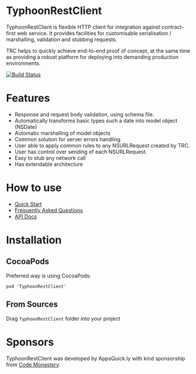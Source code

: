 # TyphoonRestClient

TyphoonRestClient is flexible HTTP client for integration against contract-first web service.
It provides facilities for customisable serialisation / marshalling, validation and stubbing requests.

TRC helps to quickly achieve end-to-end proof of concept, at the same time as providing a robust platform for deploying into demanding production environments.

[![Build Status](https://travis-ci.org/appsquickly/TyphoonRestClient.svg?branch=master)](https://travis-ci.org/appsquickly/TyphoonRestClient)

# Features

* Response and request body validation, using schema file.
* Automatically transforms basic types such a date into model object (NSDate)
* Automatic marshalling of model objects
* Common solution for server errors handling
* User able to apply common rules to any NSURLRequest created by TRC.
* User has control over sending of each NSURLRequest.
* Easy to stub any network call
* Has extendable architecture


# How to use

* [Quick Start](https://github.com/appsquickly/TyphoonRestClient/wiki/Quick-Start)
* [Frequently Asked Questions](https://github.com/appsquickly/TyphoonRestClient/wiki/Frequently-Asked-Questions)
* [API Docs](http://appsquickly.github.io/TyphoonRestClient/docs/latest/api/)

# Installation


## CocoaPods

Preferred way is using CocoaPods:

```
pod 'TyphoonRestClient'
```

## From Sources

Drag `TyphoonRestClient` folder into your project

# Sponsors

TyphoonRestClient was developed by AppsQuick.ly with kind sponsorship from <a href="http://www.codemonastery.com.au/">Code Monastery</a>. 
